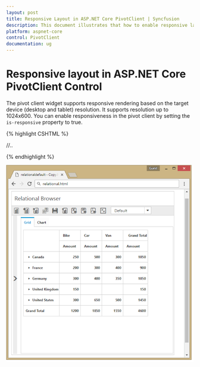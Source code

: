 ```yaml
---
layout: post
title: Responsive Layout in ASP.NET Core PivotClient | Syncfusion
description: This document illustrates that how to enable responsive layout rendering in ASP.NET Core PivotClient control
platform: aspnet-core
control: PivotClient
documentation: ug
---
```


# Responsive layout in ASP.NET Core PivotClient Control

The pivot client widget supports responsive rendering based on the target device (desktop and tablet) resolution. It supports resolution up to 1024x600. You can enable responsiveness in the pivot client by setting the `is-responsive` property to true.

{% highlight CSHTML %}

<ej-pivot-client id="PivotClient1" is-responsive="true">
   //..
</ej-pivot-client>

{% endhighlight %}

![Responsive layout of ASP NET Core pivot client control](Responsive-Layout_images/responsive.png)
